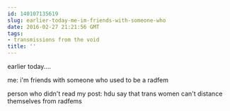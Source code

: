 ```yaml
---
id: 140107135619
slug: earlier-today-me-im-friends-with-someone-who
date: 2016-02-27 21:21:56 GMT
tags:
- transmissions from the void
title: ''
---
```


earlier today....

me: i'm friends with someone who used to be a radfem

person who didn't read my post: hdu say that trans women can't distance themselves from radfems